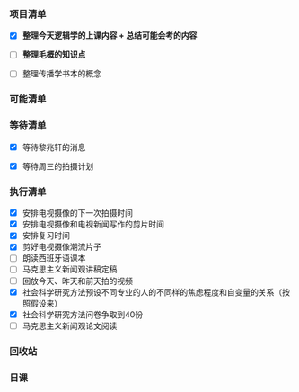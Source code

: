 ### 项目清单

- [x] **整理今天逻辑学的上课内容 + 总结可能会考的内容**

- [ ] **整理毛概的知识点**

- [ ] 整理传播学书本的概念

  

### 可能清单

### 等待清单

- [x] 等待黎兆轩的消息

- [x] 等待周三的拍摄计划

  

### 执行清单

- [x] 安排电视摄像的下一次拍摄时间
- [x] 安排电视摄像和电视新闻写作的剪片时间
- [x] 安排复习时间
- [x] 剪好电视摄像潮流片子
- [ ] 朗读西班牙语课本
- [ ] 马克思主义新闻观讲稿定稿
- [ ] 回放今天、昨天和前天拍的视频
- [x] 社会科学研究方法预设不同专业的人的不同样的焦虑程度和自变量的关系（按照假设来）
- [x] 社会科学研究方法问卷争取到40份
- [ ] 马克思主义新闻观论文阅读

### 回收站

### 日课


